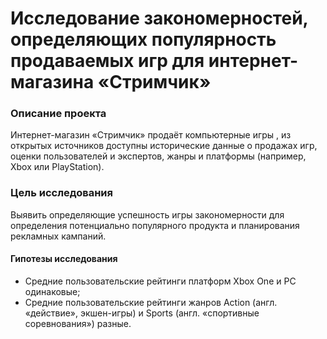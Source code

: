 # Исследование закономерностей, определяющих популярность продаваемых игр для интернет-магазина «Стримчик»

### Описание проекта
Интернет-магазин «Стримчик» продаёт компьютерные игры , из открытых источников доступны исторические данные о продажах игр, оценки пользователей и экспертов, жанры и платформы (например, Xbox или PlayStation).

### Цель исследования

Выявить определяющие успешность игры закономерности для определения потенциально популярного продукта и планирования рекламных кампаний.

#### Гипотезы исследования
- Средние пользовательские рейтинги платформ Xbox One и PC одинаковые;
- Средние пользовательские рейтинги жанров Action (англ. «действие», экшен-игры) и Sports (англ. «спортивные соревнования») разные.
